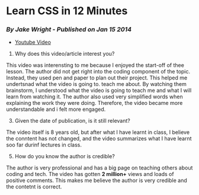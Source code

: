 # **Learn CSS in 12 Minutes**
### *By Jake Wright* - *Published on Jan 15 2014*
- [Youtube Video](https://www.youtube.com/watch?v=0afZj1G0BIE)

1. Why does this video/article interest you?

This video was interensting to me because I enjoyed the start-off of thee lesson. The author did not get right into the coding component of the topic. Instead, they used pen and paper to plan out their project. This helped me undertsnad what the video is going to. teach me about. By watching them brainstorm, I understood what the video is going to teach me and what I will learn from watching it. The author also used very simplified words when explaining the work they were doing. Therefore, the video became more understandable and i felt more engaged.

3. Given the date of publication, is it still relevant?

The video itself is 8 years old, but after what I have learnt in class, I believe the conntent has not changed, and the video summarizes what I have learnt soo far durinf lectures in class.

5. How do you know the author is credible?

The author is very professional and has a big page on teaching others about coding and tech. The video has gotten **2 million+** views and loads of positive comments. This makes me believe the author is very credible and the contetnt is correct.
